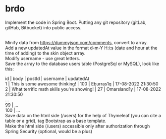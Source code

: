 # brdo<br>
Implement the code in Spring Boot. Putting any git repository (gitLab, gitHub, Bitbucket) into public access.<br><br>

Minify data from https://dummyjson.com/comments, convert to array.<br>
Add a new updatedAt value in the format d-m-Y H:i:s (date and hour at the time of adding) to the skin object array.<br>
Modify username - use great letters.<br>
Save the array to the database users table (PostgreSql or MySQL), look like this:<br>

id | body | postId | username | updatedAt<br>
1 | This is some awesome thinking! | 100 | Eburras1q | 17-08-2022 21:30:50<br>
2 | What terrific math skills you're showing! | 27 | Omarsland1y | 17-08-2022 21:30:50<br>
…<br>
99 | …<br>
100 | …<br>
Save data on the html side (/users) for the help of Thymeleaf (you can cite a table or a grid), tag Bootstrap as a base template.<br>
Make the html side (/users) accessible only after authorization through Spring Security (optional, would be a plus)
